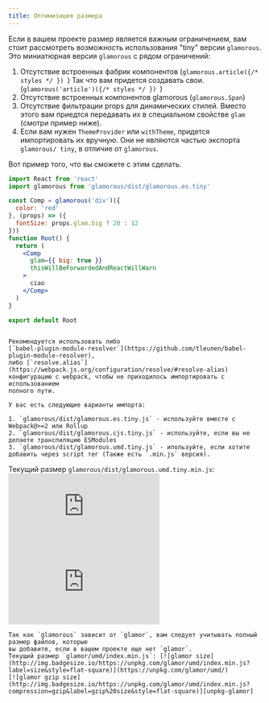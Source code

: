 ```yaml
---
title: Оптимизация размера
---
```


Если в вашем проекте размер является важным ограничением, вам стоит рассмотреть возможность использования "tiny" версии `glamorous`.
Это миниатюрная версия `glamorous` с рядом ограничений:

1. Отсутствие встроенных фабрик компонентов
(`glamorous.article({/* styles */ }) `)
  Так что вам придется создавать свои.
  (`glamorous('article')({/* styles */ }) `)
2. Отсутствие встроенных компонентов glamorous  (`glamorous.Span`)
3. Отсутствие фильтрации props для динамических стилей. Вместо этого вам
приедтся передавать их в специальном свойстве `glam` (смотри пример ниже).
4. Если вам нужен `ThemeProvider` или `withTheme`, придется импортировать их
вручную.
  Они не являются частью экспорта `glamorous/ tiny`, в отличие от `glamorous`.

Вот пример того, что вы сможете с этим сделать.

```jsx
import React from 'react'
import glamorous from 'glamorous/dist/glamorous.es.tiny'

const Comp = glamorous('div')({
  color: 'red'
}, (props) => ({
  fontSize: props.glam.big ? 20 : 12
}))
function Root() {
  return (
    <Comp
      glam={{ big: true }}
      thisWillBeForwardedAndReactWillWarn
    >
      ciao
    </Comp>
  )
}

export default Root
```

```callout {title: 'Улучшенный экспириенс', type: 'success'}

Рекомендуется использовать либо
[`babel-plugin-module-resolver`](https://github.com/tleunen/babel-plugin-module-resolver),
либо [`resolve.alias`](https://webpack.js.org/configuration/resolve/#resolve-alias)
конфигурацию с webpack, чтобы не приходилось импортировать с использованием
полного пути. 

У вас есть следующие варианты импорта:

1. `glamorous/dist/glamorous.es.tiny.js` - используйте вместе с Webpack@>=2 или Rollup
2. `glamorous/dist/glamorous.cjs.tiny.js` - используйте, если вы не делаете транспиляцию ESModules
3. `glamorous/dist/glamorous.umd.tiny.js` - ипользуйте, если хотите добавить через script тег (Также есть `.min.js` версия).
```

Текущий размер `glamorous/dist/glamorous.umd.tiny.min.js`: [![tiny size](http://img.badgesize.io/https://unpkg.com/glamorous/dist/glamorous.umd.tiny.min.js?label=size&style=flat-square)](https://unpkg.com/glamorous/dist/)
[![tiny gzip size](http://img.badgesize.io/https://unpkg.com/glamorous/dist/glamorous.umd.tiny.min.js?compression=gzip&label=gzip%20size&style=flat-square)](https://unpkg.com/glamorous/dist/)

```callout {title: 'Важно', type: 'warning'}
Так как `glamorous` зависит от `glamor`, вам следует учитывать полный размер файлов, которые
вы добавите, если в вашем проекте еще нет `glamor`.
Текущий размер `glamor/umd/index.min.js`: [![glamor size](http://img.badgesize.io/https://unpkg.com/glamor/umd/index.min.js?label=size&style=flat-square)](https://unpkg.com/glamor/umd/)
[![glamor gzip size](http://img.badgesize.io/https://unpkg.com/glamor/umd/index.min.js?compression=gzip&label=gzip%20size&style=flat-square)][unpkg-glamor]
```

